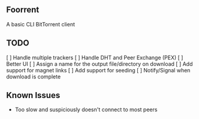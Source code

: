 ## Foorrent

A basic CLI BitTorrent client

## TODO
[ ] Handle multiple trackers
[ ] Handle DHT and Peer Exchange (PEX)
[ ] Better UI
[ ] Assign a name for the output file/directory on download
[ ] Add support for magnet links
[ ] Add support for seeding
[ ] Notify/Signal when download is complete

## Known Issues
- Too slow and suspiciously doesn't connect to most peers

